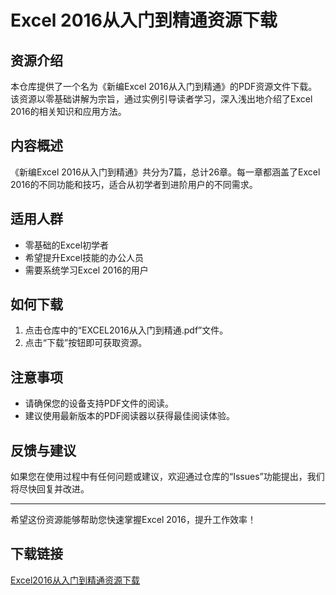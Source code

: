 # Excel 2016从入门到精通资源下载

## 资源介绍

本仓库提供了一个名为《新编Excel 2016从入门到精通》的PDF资源文件下载。该资源以零基础讲解为宗旨，通过实例引导读者学习，深入浅出地介绍了Excel 2016的相关知识和应用方法。

## 内容概述

《新编Excel 2016从入门到精通》共分为7篇，总计26章。每一章都涵盖了Excel 2016的不同功能和技巧，适合从初学者到进阶用户的不同需求。

## 适用人群

- 零基础的Excel初学者
- 希望提升Excel技能的办公人员
- 需要系统学习Excel 2016的用户

## 如何下载

1. 点击仓库中的“EXCEL2016从入门到精通.pdf”文件。
2. 点击“下载”按钮即可获取资源。

## 注意事项

- 请确保您的设备支持PDF文件的阅读。
- 建议使用最新版本的PDF阅读器以获得最佳阅读体验。

## 反馈与建议

如果您在使用过程中有任何问题或建议，欢迎通过仓库的“Issues”功能提出，我们将尽快回复并改进。

---

希望这份资源能够帮助您快速掌握Excel 2016，提升工作效率！

## 下载链接

[Excel2016从入门到精通资源下载](https://pan.quark.cn/s/e0734b6fb701)